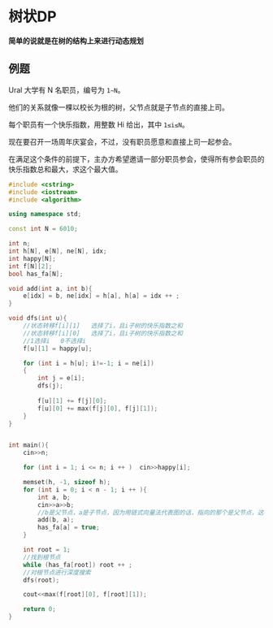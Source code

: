 # 树状DP

**简单的说就是在树的结构上来进行动态规划**

## 例题

Ural 大学有 N 名职员，编号为 `1∼N`。

他们的关系就像一棵以校长为根的树，父节点就是子节点的直接上司。

每个职员有一个快乐指数，用整数 Hi 给出，其中 `1≤i≤N`。

现在要召开一场周年庆宴会，不过，没有职员愿意和直接上司一起参会。

在满足这个条件的前提下，主办方希望邀请一部分职员参会，使得所有参会职员的快乐指数总和最大，求这个最大值。

```cpp
#include <cstring>
#include <iostream>
#include <algorithm>

using namespace std;

const int N = 6010;

int n;
int h[N], e[N], ne[N], idx;
int happy[N];
int f[N][2];
bool has_fa[N];

void add(int a, int b){
    e[idx] = b, ne[idx] = h[a], h[a] = idx ++ ;
}

void dfs(int u){
    //状态转移f[i][1]   选择了i，且i子树的快乐指数之和
    //状态转移f[i][0]   选择了i，且i子树的快乐指数之和
    //1选择i   0不选择i
    f[u][1] = happy[u];

    for (int i = h[u]; i!=-1; i = ne[i])
    {
        int j = e[i];
        dfs(j);
		
        f[u][1] += f[j][0];
        f[u][0] += max(f[j][0], f[j][1]);
    }
}


int main(){
    cin>>n;

    for (int i = 1; i <= n; i ++ )  cin>>happy[i];

    memset(h, -1, sizeof h);
    for (int i = 0; i < n - 1; i ++ ){
        int a, b;
        cin>>a>>b;
        //b是父节点，a是子节点，因为用链式向量法代表图的话，指向的那个是父节点，这样b向量就可以找到所有的子节点
        add(b, a);
        has_fa[a] = true;
    }

    int root = 1;
    //找到根节点
    while (has_fa[root]) root ++ ;
    //对根节点进行深度搜索
    dfs(root);

    cout<<max(f[root][0], f[root][1]);

    return 0;
}

```



